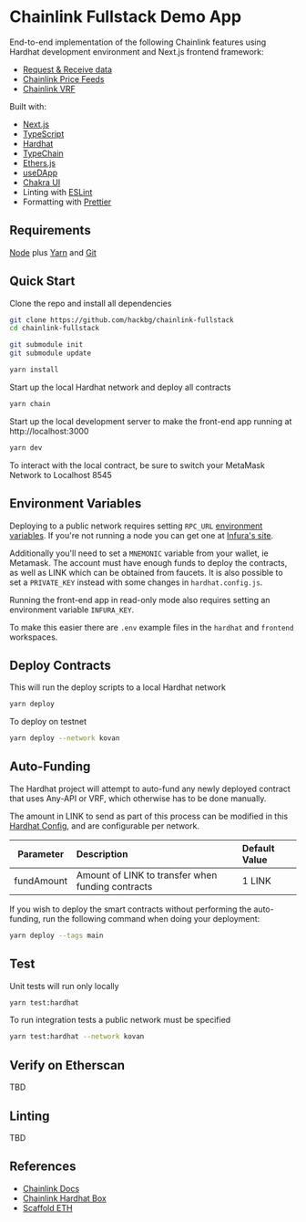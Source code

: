 # Chainlink Fullstack Demo App

End-to-end implementation of the following Chainlink features using Hardhat development environment and Next.js frontend framework:

* [Request & Receive data](https://docs.chain.link/docs/request-and-receive-data/)
* [Chainlink Price Feeds](https://docs.chain.link/docs/using-chainlink-reference-contracts/)
* [Chainlink VRF](https://docs.chain.link/docs/chainlink-vrf/)

Built with:
* [Next.js](https://nextjs.org)
* [TypeScript](https://www.typescriptlang.org)
* [Hardhat](https://hardhat.org)
* [TypeChain](https://github.com/dethcrypto/TypeChain)
* [Ethers.js](https://docs.ethers.io/v5/)
* [useDApp](https://usedapp.io)
* [Chakra UI](https://chakra-ui.com)
* Linting with [ESLint](https://eslint.org)
* Formatting with [Prettier](https://prettier.io)

## Requirements

[Node](https://nodejs.org/en/download/) plus [Yarn](https://classic.yarnpkg.com/en/docs/install/#mac-stable) and [Git](https://git-scm.com/downloads)

## Quick Start

Clone the repo and install all dependencies

```bash
git clone https://github.com/hackbg/chainlink-fullstack
cd chainlink-fullstack

git submodule init
git submodule update

yarn install
```

Start up the local Hardhat network and deploy all contracts

```bash
yarn chain
```

Start up the local development server to make the front-end app running at http://localhost:3000
```bash
yarn dev
```

To interact with the local contract, be sure to switch your MetaMask Network to Localhost 8545

## Environment Variables

Deploying to a public network requires setting `RPC_URL` [environment variables](https://medium.com/chingu/an-introduction-to-environment-variables-and-how-to-use-them-f602f66d15fa). If you're not running a node you can get one at [Infura's site](https://infura.io).

Additionally you'll need to set a `MNEMONIC` variable from your wallet, ie Metamask. The account must have enough funds to deploy the contracts, as well as LINK which can be obtained from faucets. It is also possible to set a `PRIVATE_KEY` instead with some changes in `hardhat.config.js`.

Running the front-end app in read-only mode also requires setting an environment variable `INFURA_KEY`.

To make this easier there are `.env` example files in the `hardhat` and `frontend` workspaces.

## Deploy Contracts

This will run the deploy scripts to a local Hardhat network
```bash
yarn deploy
```

To deploy on testnet

```bash
yarn deploy --network kovan
```

## Auto-Funding

The Hardhat project will attempt to auto-fund any newly deployed contract that uses Any-API or VRF, which otherwise has to be done manually.

The amount in LINK to send as part of this process can be modified in this [Hardhat Config](https://github.com/hackbg/chainlink-fullstack/blob/main/packages/hardhat/helper-hardhat-config.ts), and are configurable per network.

| Parameter  | Description                                       | Default Value |
| ---------- | :------------------------------------------------ | :------------ |
| fundAmount | Amount of LINK to transfer when funding contracts | 1 LINK        |

If you wish to deploy the smart contracts without performing the auto-funding, run the following command when doing your deployment:

```bash
yarn deploy --tags main
```

## Test

Unit tests will run only locally

```bash
yarn test:hardhat
```

To run integration tests a public network must be specified

```bash
yarn test:hardhat --network kovan
```

## Verify on Etherscan

TBD

## Linting

TBD

## References
* [Chainlink Docs](https://docs.chain.link)
* [Chainlink Hardhat Box](https://github.com/smartcontractkit/hardhat-starter-kit)
* [Scaffold ETH](https://github.com/scaffold-eth/scaffold-eth/blob/nextjs-typescript)
